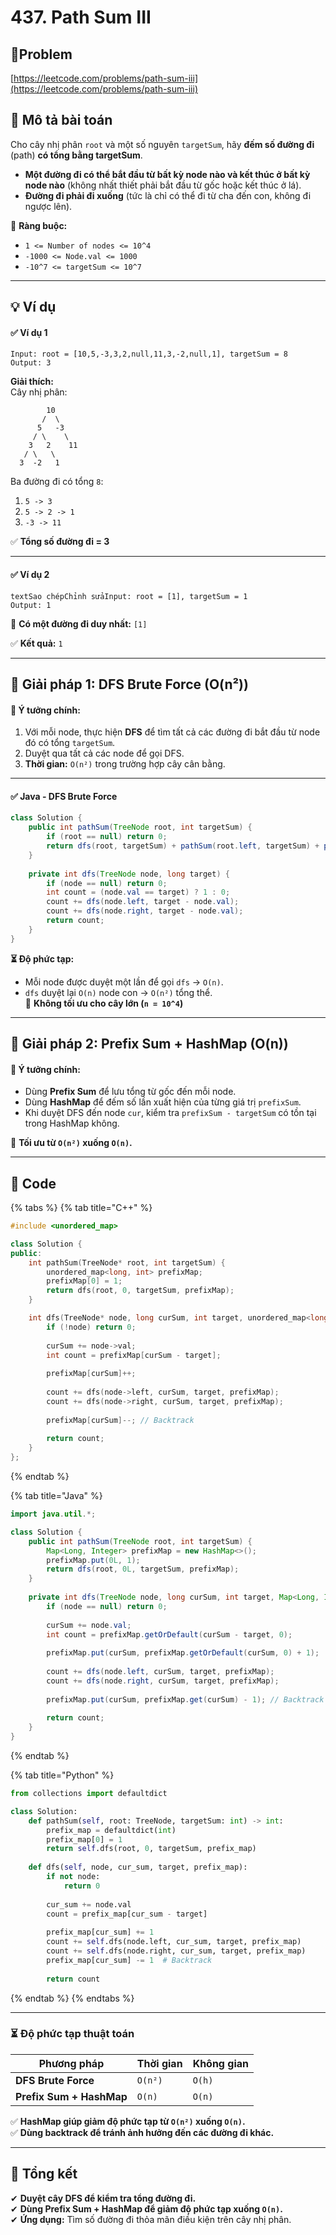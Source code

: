 # 437. Path Sum III

## 🔗Problem

[https://leetcode.com/problems/path-sum-iii](https://leetcode.com/problems/path-sum-iii)

## **📌 Mô tả bài toán**

Cho cây nhị phân `root` và một số nguyên `targetSum`, hãy **đếm số đường đi** (path) **có tổng bằng targetSum**.

* **Một đường đi có thể bắt đầu từ bất kỳ node nào và kết thúc ở bất kỳ node nào** (không nhất thiết phải bắt đầu từ gốc hoặc kết thúc ở lá).
* **Đường đi phải đi xuống** (tức là chỉ có thể đi từ cha đến con, không đi ngược lên).

📌 **Ràng buộc:**

* `1 <= Number of nodes <= 10^4`
* `-1000 <= Node.val <= 1000`
* `-10^7 <= targetSum <= 10^7`

***

## **💡 Ví dụ**

#### ✅ **Ví dụ 1**

```
Input: root = [10,5,-3,3,2,null,11,3,-2,null,1], targetSum = 8
Output: 3
```

**Giải thích:**\
Cây nhị phân:

```
        10
       /  \
      5   -3
     / \    \
    3   2    11
   / \   \
  3  -2   1
```

Ba đường đi có tổng `8`:

1. `5 -> 3`
2. `5 -> 2 -> 1`
3. `-3 -> 11`

✅ **Tổng số đường đi = 3**

***

#### ✅ **Ví dụ 2**

```
textSao chépChỉnh sửaInput: root = [1], targetSum = 1
Output: 1
```

📌 **Có một đường đi duy nhất:** `[1]`

✅ **Kết quả:** `1`

***

## **🚀 Giải pháp 1: DFS Brute Force (O(n²))**

#### 📌 **Ý tưởng chính:**

1. Với mỗi node, thực hiện **DFS** để tìm tất cả các đường đi bắt đầu từ node đó có tổng `targetSum`.
2. Duyệt qua tất cả các node để gọi DFS.
3. **Thời gian:** `O(n²)` trong trường hợp cây cân bằng.

***

#### ✅ **Java - DFS Brute Force**

```java
class Solution {
    public int pathSum(TreeNode root, int targetSum) {
        if (root == null) return 0;
        return dfs(root, targetSum) + pathSum(root.left, targetSum) + pathSum(root.right, targetSum);
    }
    
    private int dfs(TreeNode node, long target) {
        if (node == null) return 0;
        int count = (node.val == target) ? 1 : 0;
        count += dfs(node.left, target - node.val);
        count += dfs(node.right, target - node.val);
        return count;
    }
}
```

**⏳ Độ phức tạp:**

* Mỗi node được duyệt một lần để gọi `dfs` → `O(n)`.
* `dfs` duyệt lại `O(n)` node con → `O(n²)` tổng thể.\
  🚫 **Không tối ưu cho cây lớn (`n = 10^4`)**

***

## **🚀 Giải pháp 2: Prefix Sum + HashMap (O(n))**

#### 📌 **Ý tưởng chính:**

* Dùng **Prefix Sum** để lưu tổng từ gốc đến mỗi node.
* Dùng **HashMap** để đếm số lần xuất hiện của từng giá trị `prefixSum`.
* Khi duyệt DFS đến node `cur`, kiểm tra `prefixSum - targetSum` có tồn tại trong HashMap không.

🔹 **Tối ưu từ `O(n²)` xuống `O(n)`.**

***

## 📜 Code

{% tabs %}
{% tab title="C++" %}
```cpp
#include <unordered_map>

class Solution {
public:
    int pathSum(TreeNode* root, int targetSum) {
        unordered_map<long, int> prefixMap;
        prefixMap[0] = 1;
        return dfs(root, 0, targetSum, prefixMap);
    }

    int dfs(TreeNode* node, long curSum, int target, unordered_map<long, int>& prefixMap) {
        if (!node) return 0;
        
        curSum += node->val;
        int count = prefixMap[curSum - target];
        
        prefixMap[curSum]++;
        
        count += dfs(node->left, curSum, target, prefixMap);
        count += dfs(node->right, curSum, target, prefixMap);
        
        prefixMap[curSum]--; // Backtrack
        
        return count;
    }
};
```
{% endtab %}

{% tab title="Java" %}
```java
import java.util.*;

class Solution {
    public int pathSum(TreeNode root, int targetSum) {
        Map<Long, Integer> prefixMap = new HashMap<>();
        prefixMap.put(0L, 1);
        return dfs(root, 0L, targetSum, prefixMap);
    }
    
    private int dfs(TreeNode node, long curSum, int target, Map<Long, Integer> prefixMap) {
        if (node == null) return 0;
        
        curSum += node.val;
        int count = prefixMap.getOrDefault(curSum - target, 0);
        
        prefixMap.put(curSum, prefixMap.getOrDefault(curSum, 0) + 1);
        
        count += dfs(node.left, curSum, target, prefixMap);
        count += dfs(node.right, curSum, target, prefixMap);
        
        prefixMap.put(curSum, prefixMap.get(curSum) - 1); // Backtrack
        
        return count;
    }
}
```
{% endtab %}

{% tab title="Python" %}
```python
from collections import defaultdict

class Solution:
    def pathSum(self, root: TreeNode, targetSum: int) -> int:
        prefix_map = defaultdict(int)
        prefix_map[0] = 1
        return self.dfs(root, 0, targetSum, prefix_map)
    
    def dfs(self, node, cur_sum, target, prefix_map):
        if not node:
            return 0
        
        cur_sum += node.val
        count = prefix_map[cur_sum - target]
        
        prefix_map[cur_sum] += 1
        count += self.dfs(node.left, cur_sum, target, prefix_map)
        count += self.dfs(node.right, cur_sum, target, prefix_map)
        prefix_map[cur_sum] -= 1  # Backtrack
        
        return count
```
{% endtab %}
{% endtabs %}

***

### **⏳ Độ phức tạp thuật toán**

| Phương pháp              | Thời gian | Không gian |
| ------------------------ | --------- | ---------- |
| **DFS Brute Force**      | `O(n²)`   | `O(h)`     |
| **Prefix Sum + HashMap** | `O(n)`    | `O(n)`     |

✅ **HashMap giúp giảm độ phức tạp từ `O(n²)` xuống `O(n)`.**\
✅ **Dùng backtrack để tránh ảnh hưởng đến các đường đi khác.**

***

## **📌 Tổng kết**

✔ **Duyệt cây DFS để kiểm tra tổng đường đi.**\
✔ **Dùng Prefix Sum + HashMap để giảm độ phức tạp xuống `O(n)`.**\
✔ **Ứng dụng:** Tìm số đường đi thỏa mãn điều kiện trên cây nhị phân.
